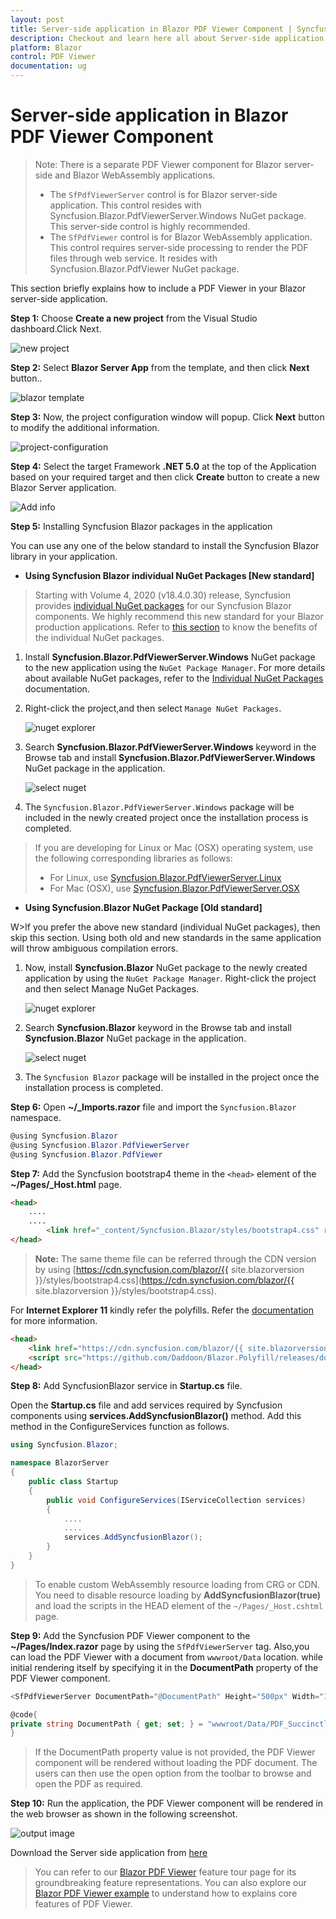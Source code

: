 ```yaml
---
layout: post
title: Server-side application in Blazor PDF Viewer Component | Syncfusion
description: Checkout and learn here all about Server-side application in Syncfusion Blazor PDF Viewer component and more.
platform: Blazor
control: PDF Viewer
documentation: ug
---
```


# Server-side application in Blazor PDF Viewer Component

>Note: There is a separate PDF Viewer component for Blazor server-side and Blazor WebAssembly applications.
>* The `SfPdfViewerServer` control is for Blazor server-side application. This control resides with Syncfusion.Blazor.PdfViewerServer.Windows NuGet package. This server-side control is highly recommended.
>* The `SfPdfViewer` control is for Blazor WebAssembly application. This control requires server-side processing to render the PDF files through web service. It resides with Syncfusion.Blazor.PdfViewer NuGet package.

This section briefly explains how to include a PDF Viewer in your  Blazor server-side application.

**Step 1:** Choose **Create a new project** from the Visual Studio dashboard.Click Next.

![new project](../images/new-project.png)

**Step 2:** Select **Blazor Server App** from the template, and then click **Next** button..

![blazor template](../images/blazor-template-serve.png)

**Step 3:** Now, the project configuration window will popup. Click **Next** button to modify the additional information.

 ![project-configuration](../images/project-configurations-server.png)

 **Step 4:** Select the target Framework **.NET 5.0** at the top of the Application based on your required target and then click **Create** button to create a new Blazor Server application.

  ![Add info](../images/addition-information-server.png)

**Step 5:** Installing Syncfusion Blazor packages in the application

You can use any one of the below standard to install the Syncfusion Blazor library in your application.

* **Using Syncfusion Blazor individual NuGet Packages [New standard]**

> Starting with Volume 4, 2020 (v18.4.0.30) release, Syncfusion provides [individual NuGet packages](https://blazor.syncfusion.com/documentation/nuget-packages/) for our Syncfusion Blazor components. We highly recommend this new standard for your Blazor production applications. Refer to [this section](https://blazor.syncfusion.com/documentation/nuget-packages/#benefits-of-using-individual-nuget-packages) to know the benefits of the individual NuGet packages.

1. Install **Syncfusion.Blazor.PdfViewerServer.Windows** NuGet package to the new application using the `NuGet Package Manager`. For more details about available NuGet packages, refer to the [Individual NuGet Packages](https://blazor.syncfusion.com/documentation/nuget-packages/) documentation.

2. Right-click the project,and then select `Manage NuGet Packages`.

    ![nuget explorer](../images/nuget-explorer.png)

3. Search **Syncfusion.Blazor.PdfViewerServer.Windows** keyword in the Browse tab and install **Syncfusion.Blazor.PdfViewerServer.Windows** NuGet package in the application.

    ![select nuget](../images/individual-nuget-server.png)

4. The `Syncfusion.Blazor.PdfViewerServer.Windows` package will be included in the newly created project once the installation process is completed.

> If you are developing for Linux or Mac (OSX) operating system, use the following corresponding libraries as follows:
>* For Linux, use [Syncfusion.Blazor.PdfViewerServer.Linux](https://www.nuget.org/packages/Syncfusion.Blazor.PdfViewerServer.Linux)
>* For Mac (OSX), use [Syncfusion.Blazor.PdfViewerServer.OSX](https://www.nuget.org/packages/Syncfusion.Blazor.PdfViewerServer.OSX)

* **Using Syncfusion.Blazor NuGet Package [Old standard]**

W>If you prefer the above new standard (individual NuGet packages), then skip this section. Using both old and new standards in the same application will throw ambiguous compilation errors.

1. Now, install **Syncfusion.Blazor** NuGet package to the newly created application by using the `NuGet Package Manager`. Right-click the project and then select Manage NuGet Packages.

    ![nuget explorer](../images/nuget-explorer.png)

2. Search **Syncfusion.Blazor** keyword in the Browse tab and install **Syncfusion.Blazor** NuGet package in the application.

    ![select nuget](../images/select-nugets.png)

3. The `Syncfusion Blazor` package will be installed in the project once the installation process is completed.

**Step 6:** Open **~/_Imports.razor** file and import the `Syncfusion.Blazor` namespace.

```csharp
@using Syncfusion.Blazor
@using Syncfusion.Blazor.PdfViewerServer
@using Syncfusion.Blazor.PdfViewer
```

**Step 7:** Add the Syncfusion bootstrap4 theme in the `<head>` element of the **~/Pages/_Host.html** page.

```html
<head>
    ....
    ....
        <link href="_content/Syncfusion.Blazor/styles/bootstrap4.css" rel="stylesheet" />
</head>
```

> **Note:** The same theme file can be referred through the CDN version by using [https://cdn.syncfusion.com/blazor/{{ site.blazorversion }}/styles/bootstrap4.css](https://cdn.syncfusion.com/blazor/{{ site.blazorversion }}/styles/bootstrap4.css).

For **Internet Explorer 11** kindly refer the polyfills. Refer the [documentation](https://blazor.syncfusion.com/documentation/common/how-to/render-blazor-server-app-in-ie/) for more information.

```html
<head>
    <link href="https://cdn.syncfusion.com/blazor/{{ site.blazorversion }}/styles/bootstrap4.css" rel="stylesheet" />
    <script src="https://github.com/Daddoon/Blazor.Polyfill/releases/download/3.0.1/blazor.polyfill.min.js"></script>
</head>
```

**Step 8:** Add SyncfusionBlazor service in **Startup.cs** file.

Open the **Startup.cs** file and add services required by Syncfusion components using **services.AddSyncfusionBlazor()** method. Add this method in the ConfigureServices function as follows.

```csharp
using Syncfusion.Blazor;

namespace BlazorServer
{
    public class Startup
    {
        public void ConfigureServices(IServiceCollection services)
        {
            ....
            ....
            services.AddSyncfusionBlazor();
        }
    }
}
```

> To enable custom WebAssembly resource loading from CRG or CDN. You need to disable resource loading by **AddSyncfusionBlazor(true)** and load the scripts in the HEAD element of the `~/Pages/_Host.cshtml` page.

**Step 9:**  Add the Syncfusion PDF Viewer component to the **~/Pages/Index.razor** page by using the `SfPdfViewerServer` tag. Also,you can load the PDF Viewer with a document from `wwwroot/Data` location. while initial rendering itself by specifying it in the **DocumentPath** property of the PDF Viewer component.

```csharp
<SfPdfViewerServer DocumentPath="@DocumentPath" Height="500px" Width="1060px" ></SfPdfViewerServer>

@code{
private string DocumentPath { get; set; } = "wwwroot/Data/PDF_Succinctly.pdf";
}
```

> If the DocumentPath property value is not provided, the PDF Viewer component will be rendered without loading the PDF document. The users can then use the open option from the toolbar to browse and open the PDF as required.

**Step 10:** Run the application, the PDF Viewer component will be rendered in the web browser as shown in the following screenshot.

![output image](../images/browser-output.png)

Download the Server side application from [here](https://www.syncfusion.com/downloads/support/directtrac/general/ze/BlazorServer1089926850.zip)

> You can refer to our [Blazor PDF Viewer](https://www.syncfusion.com/blazor-components/blazor-pdf-viewer) feature tour page for its groundbreaking feature representations. You can also explore our [Blazor PDF Viewer example](https://blazor.syncfusion.com/demos/pdf-viewer/default-functionalities?theme=bootstrap4) to understand how to explains core features of PDF Viewer.